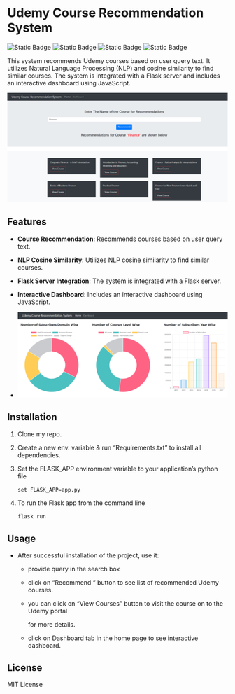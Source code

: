 # Udemy Course Recommendation System 
![Static Badge](https://img.shields.io/badge/Python-cyan)
![Static Badge](https://img.shields.io/badge/Flask-orange)
![Static Badge](https://img.shields.io/badge/JavaScript-violet)
![Static Badge](https://img.shields.io/badge/NLP-Green)



This system recommends Udemy courses based on user query text. It utilizes Natural Language Processing (NLP) and cosine similarity to find similar courses. The system is integrated with a Flask server and includes an interactive dashboard using JavaScript.

<img src = "https://github.com/Santosh175/Recommender_System/blob/master/course_recommend_interface.png" alt = "Error" >


## Features

- **Course Recommendation**: Recommends courses based on user query text.
- **NLP Cosine Similarity**: Utilizes NLP cosine similarity to find similar courses.
- **Flask Server Integration**: The system is integrated with a Flask server.
- **Interactive Dashboard**: Includes an interactive dashboard using JavaScript.

- <img src = "https://github.com/Santosh175/Recommender_System/blob/master/course_recommend_dashboard.png" alt = "Error" >

## Installation
1. Clone my repo.
2. Create a new env. variable & run “Requirements.txt” to install all dependencies.
3. Set the FLASK_APP environment variable to your application’s python file

    
    ```html
    set FLASK_APP=app.py
    ```
    
4. To run the Flask app from the command line
    
    ```html
    flask run
    ```


## Usage

- After successful installation of the project, use it:
    - provide query in the search box
    - click on “Recommend “ button to see list of recommended Udemy courses.
    - you can click on “View Courses” button to visit the course  on to the Udemy portal
        
        for more details.
        
    - click on Dashboard tab in the home page to see interactive dashboard.
## License 

MIT License 



